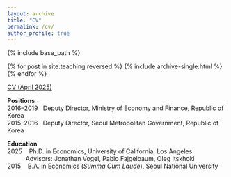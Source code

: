 ```yaml
---
layout: archive
title: "CV"
permalink: /cv/
author_profile: true
---
```


{% include base_path %}

{% for post in site.teaching reversed %}
  {% include archive-single.html %}
{% endfor %}

[CV (April 2025)](https://younghoon-econ.github.io/YKim_CV.pdf)


**Positions**<br>
<span class="indent">2016–2019&nbsp;&nbsp;&nbsp;Deputy Director, Ministry of Economy and Finance, Republic of Korea</span><br>
<span class="indent">2015–2016&nbsp;&nbsp;&nbsp;Deputy Director, Seoul Metropolitan Government, Republic of Korea</span><br>

**Education**<br>
<span class="indent"> 2025&nbsp;&nbsp;&nbsp; Ph.D. in Economics, University of California, Los Angeles</span><br>
<span class="indent" style="margin-left: 3em;">Advisors: Jonathan Vogel, Pablo Fajgelbaum, Oleg Itskhoki</span><br>
<span class="indent"> 2015&nbsp;&nbsp;&nbsp; B.A. in Economics (<em>Summa Cum Laude</em>), Seoul National University</span><br>
<!--<span class="indent"> M.A. in Economics, University of California, Los Angeles (2021)</span><br>-->
<!--<span class="indent"> Visiting Student, Department of Economics, University of California, Berkeley (2014)</span><br>-->
